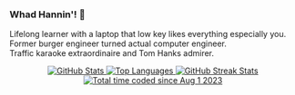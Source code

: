 ### Whad Hannin'! 👋

Lifelong learner with a laptop that low key likes everything especially you.  
Former burger engineer turned actual computer engineer.  
Traffic karaoke extraordinaire and Tom Hanks admirer.  

<!-- ALL GITHUB STAT CARDS -->
<div align="center">
    <!-- GITHUB STATS CARD -->
    <a href="https://github.com/Lejondary">
        <img src="https://github-readme-stats.vercel.app/api?username=Lejondary&theme=gruvbox&bg_color=00000000&hide_title=true&show_icons=true&rank_icon=percentile&hide_border=true&hide=prs,contrib" alt="GitHub Stats">
    </a>
    <!-- GITHUB LANGS CARD -->
    <a href="https://github.com/Lejondary">
        <img src="https://github-readme-stats.vercel.app/api/top-langs/?username=Lejondary&theme=gruvbox&bg_color=00000000&layout=compact&hide_title=true&hide_border=true&langs_count=10&size_weight=0.5&count_weight=0.5" alt="Top Languages">
    </a>
    <!-- GITHUB STREAK CARD -->
    <a href="https://github/Lejondary">
        <img src ="https://streak-stats.demolab.com?user=Lejondary&theme=gruvbox&hide_border=true&date_format=%5BY.%5Dn.j&card_width=600&background=EB545400" alt="GitHub Streak Stats">
    </a>
    <!-- WAKATIME BADGE -->
    <a href="https://wakatime.com/@9378b06c-36d3-42bc-8efd-4d7e819bbcc2"><img src="https://wakatime.com/badge/user/9378b06c-36d3-42bc-8efd-4d7e819bbcc2.svg" alt="Total time coded since Aug 1 2023" /></a>
</div>

<!-- TODO
- [x] add github stats
- [x] add most used languages stats
- [x] add wakatime card
- [x] add streak stats
- [ ] add road card
- [ ] add dev.to badge
- [ ] add profile views badge
- [ ] add linkedin badge
- [ ] add github badge
- [ ] add skills badges w/ categories
- [ ] add spotify 
- [ ] add gif asset
- [ ] add portfolio badge
- [ ] add .dev badge
- [ ] add gcp dev profile badge
- [ ] add certs badges
- [ ] add riot val badge
-->

<!--Credit: [Lejondary][github-url] -->

<!-- MARKDOWN LINKS -->

<!--
[github-url]: https://github.com/Lejondary
[wakatime-url]: https://wakatime.com/@9378b06c-36d3-42bc-8efd-4d7e819bbcc2

[github-stats-card]: https://github-readme-stats.vercel.app/api?username=lejondary&theme=gruvbox&bg_color=00000000&hide_title=true&show_icons=true&rank_icon=percentile&hide_border=true&hide=prs,contrib
[github-langs-card]: https://github-readme-stats.vercel.app/api/top-langs/?username=Lejondary&theme=gruvbox&bg_color=00000000&layout=compact&hide_title=true&hide_border=true&langs_count=10&size_weight=0.5&count_weight=0.5
[github-streak-card]: https://streak-stats.demolab.com?user=Lejondary&theme=gruvbox&hide_border=true&date_format=%5BY.%5Dn.j&card_width=500&background=EB545400
[wakatime-badge]: https://wakatime.com/badge/user/9378b06c-36d3-42bc-8efd-4d7e819bbcc2.svg
-->